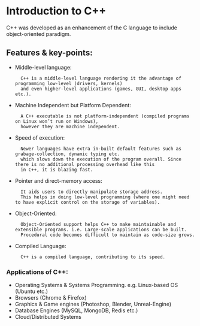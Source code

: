 # Introduction to C++ 

C++ was developed as an enhancement of the C language to include object-oriented paradigm. 


## Features & key-points:


- Middle-level language: 
    
        C++ is a middle-level language rendering it the advantage of programming low-level (drivers, kernels) 
        and even higher-level applications (games, GUI, desktop apps etc.).

- Machine Independent but Platform Dependent: 

        A C++ executable is not platform-independent (compiled programs on Linux won’t run on Windows), 
        however they are machine independent.
        
- Speed of execution:
    
        Newer languages have extra in-built default features such as grabage-collection, dynamic typing etc. 
        which slows down the execution of the program overall. Since there is no additional processing overhead like this
        in C++, it is blazing fast.
        
- Pointer and direct-memory access:

        It aids users to directly manipulate storage address. 
        This helps in doing low-level programming (where one might need to have explicit control on the storage of variables).
        
- Object-Oriented:
    
        Object-Oriented support helps C++ to make maintainable and extensible programs. i.e. Large-scale applications can be built. 
        Procedural code becomes difficult to maintain as code-size grows.
        
- Compiled Language: 
        
        C++ is a compiled language, contributing to its speed.
        
        
### Applications of C++: 

- Operating Systems & Systems Programming. e.g. Linux-based OS (Ubuntu etc.)
- Browsers (Chrome & Firefox)
- Graphics & Game engines (Photoshop, Blender, Unreal-Engine)
- Database Engines (MySQL, MongoDB, Redis etc.)
- Cloud/Distributed Systems
